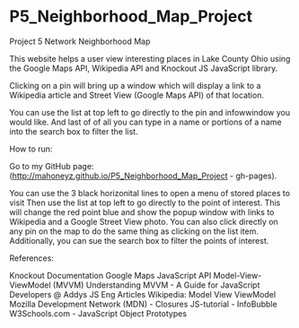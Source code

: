 # P5_Neighborhood_Map_Project
Project 5 Network Neighborhood Map

This website helps a user view interesting places in Lake County Ohio using the Google Maps API, Wikipedia API and Knockout JS JavaScript library.

Clicking on a pin will bring up a window which will display a link to a Wikipedia article and Street View (Google Maps API) of that location.

You can use the list at top left to go directly to the pin and infowwindow you would like.
And last of of all you can type in a name or portions of a name into the search box to filter the list.

How to run:

Go to my GitHub page: (http://mahoneyz.github.io/P5_Neighborhood_Map_Project - gh-pages).

You can use the 3 black horizonital lines to open a menu of stored places to visit
Then use the list at top left to go directly to the point of interest. This will change the red point blue and show the popup window with links to Wikipedia and a Google Street View photo.
You can also click directly on any pin on the map to do the same thing as clicking on the list item.
Additionally, you can sue the search box to filter the points of interest.

References:

Knockout Documentation
Google Maps JavaScript API
Model-View-ViewModel (MVVM)
Understanding MVVM - A Guide for JavaScript Developers @ Addys JS Eng Articles
Wikipedia: Model View ViewModel
Mozilla Development Network (MDN) - Closures
JS-tutorial - InfoBubble
W3Schools.com - JavaScript Object Prototypes
